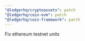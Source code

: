 ```yaml
---
"@ledgerhq/cryptoassets": patch
"@ledgerhq/coin-evm": patch
"@ledgerhq/coin-framework": patch
---
```


Fix ethereum testnet units
